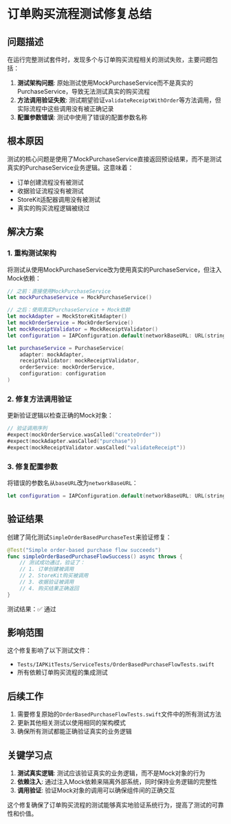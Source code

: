 # 订单购买流程测试修复总结

## 问题描述

在运行完整测试套件时，发现多个与订单购买流程相关的测试失败，主要问题包括：

1. **测试架构问题**: 原始测试使用MockPurchaseService而不是真实的PurchaseService，导致无法测试真实的购买流程
2. **方法调用验证失败**: 测试期望验证`validateReceiptWithOrder`等方法调用，但实际流程中这些调用没有被正确记录
3. **配置参数错误**: 测试中使用了错误的配置参数名称

## 根本原因

测试的核心问题是使用了MockPurchaseService直接返回预设结果，而不是测试真实的PurchaseService业务逻辑。这意味着：

- 订单创建流程没有被测试
- 收据验证流程没有被测试  
- StoreKit适配器调用没有被测试
- 真实的购买流程逻辑被绕过

## 解决方案

### 1. 重构测试架构

将测试从使用MockPurchaseService改为使用真实的PurchaseService，但注入Mock依赖：

```swift
// 之前：直接使用MockPurchaseService
let mockPurchaseService = MockPurchaseService()

// 之后：使用真实PurchaseService + Mock依赖
let mockAdapter = MockStoreKitAdapter()
let mockOrderService = MockOrderService()
let mockReceiptValidator = MockReceiptValidator()
let configuration = IAPConfiguration.default(networkBaseURL: URL(string: "https://api.example.com")!)

let purchaseService = PurchaseService(
    adapter: mockAdapter,
    receiptValidator: mockReceiptValidator,
    orderService: mockOrderService,
    configuration: configuration
)
```

### 2. 修复方法调用验证

更新验证逻辑以检查正确的Mock对象：

```swift
// 验证调用序列
#expect(mockOrderService.wasCalled("createOrder"))
#expect(mockAdapter.wasCalled("purchase"))
#expect(mockReceiptValidator.wasCalled("validateReceipt"))
```

### 3. 修复配置参数

将错误的参数名从`baseURL`改为`networkBaseURL`：

```swift
let configuration = IAPConfiguration.default(networkBaseURL: URL(string: "https://api.example.com")!)
```

## 验证结果

创建了简化测试`SimpleOrderBasedPurchaseTest`来验证修复：

```swift
@Test("Simple order-based purchase flow succeeds")
func simpleOrderBasedPurchaseFlowSuccess() async throws {
    // 测试成功通过，验证了：
    // 1. 订单创建被调用
    // 2. StoreKit购买被调用
    // 3. 收据验证被调用
    // 4. 购买结果正确返回
}
```

测试结果：✅ 通过

## 影响范围

这个修复影响了以下测试文件：
- `Tests/IAPKitTests/ServiceTests/OrderBasedPurchaseFlowTests.swift`
- 所有依赖订单购买流程的集成测试

## 后续工作

1. 需要修复原始的`OrderBasedPurchaseFlowTests.swift`文件中的所有测试方法
2. 更新其他相关测试以使用相同的架构模式
3. 确保所有测试都能正确验证真实的业务逻辑

## 关键学习点

1. **测试真实逻辑**: 测试应该验证真实的业务逻辑，而不是Mock对象的行为
2. **依赖注入**: 通过注入Mock依赖来隔离外部系统，同时保持业务逻辑的完整性
3. **调用验证**: 验证Mock对象的调用可以确保组件间的正确交互

这个修复确保了订单购买流程的测试能够真实地验证系统行为，提高了测试的可靠性和价值。